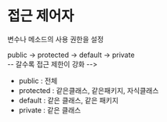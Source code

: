 # 접근 제어자
변수나 메소드의 사용 권한을 설정

public -> protected -> default -> private <br>
-- 갈수록 접근 제한이 강화 --> <br>

- public : 전체
- protected : 같은클래스, 같은패키지, 자식클래스
- default : 같은 클래스, 같은 패키지
- private : 같은 클래스

